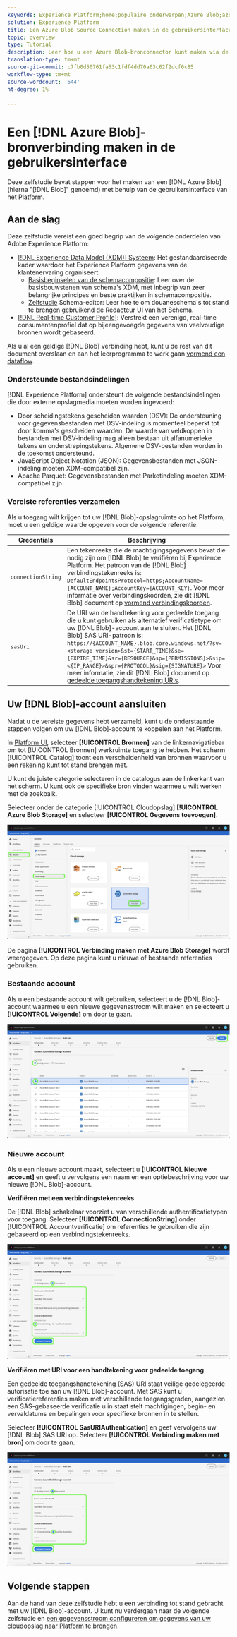 ```yaml
---
keywords: Experience Platform;home;populaire onderwerpen;Azure Blob;azure blob;Azure blob-connector
solution: Experience Platform
title: Een Azure Blob Source Connection maken in de gebruikersinterface
topic: overview
type: Tutorial
description: Leer hoe u een Azure Blob-bronconnector kunt maken via de gebruikersinterface van het Platform.
translation-type: tm+mt
source-git-commit: c7fb0d50761fa53c1fdf4dd70a63c62f2dcf6c85
workflow-type: tm+mt
source-wordcount: '644'
ht-degree: 1%

---
```



# Een [!DNL Azure Blob]-bronverbinding maken in de gebruikersinterface

Deze zelfstudie bevat stappen voor het maken van een [!DNL Azure Blob] (hierna &quot;[!DNL Blob]&quot; genoemd) met behulp van de gebruikersinterface van het Platform.

## Aan de slag

Deze zelfstudie vereist een goed begrip van de volgende onderdelen van Adobe Experience Platform:

- [[!DNL Experience Data Model (XDM)] Systeem](../../../../../xdm/home.md): Het gestandaardiseerde kader waardoor het Experience Platform gegevens van de klantenervaring organiseert.
   - [Basisbeginselen van de schemacompositie](../../../../../xdm/schema/composition.md): Leer over de basisbouwstenen van schema&#39;s XDM, met inbegrip van zeer belangrijke principes en beste praktijken in schemacompositie.
   - [Zelfstudie](../../../../../xdm/tutorials/create-schema-ui.md) Schema-editor: Leer hoe te om douaneschema&#39;s tot stand te brengen gebruikend de Redacteur UI van het Schema.
- [[!DNL Real-time Customer Profile]](../../../../../profile/home.md): Verstrekt een verenigd, real-time consumentenprofiel dat op bijeengevoegde gegevens van veelvoudige bronnen wordt gebaseerd.

Als u al een geldige [!DNL Blob] verbinding hebt, kunt u de rest van dit document overslaan en aan het leerprogramma te werk gaan [vormend een dataflow](../../dataflow/batch/cloud-storage.md).

### Ondersteunde bestandsindelingen

[!DNL Experience Platform] ondersteunt de volgende bestandsindelingen die door externe opslagmedia moeten worden ingevoerd:

- Door scheidingstekens gescheiden waarden (DSV): De ondersteuning voor gegevensbestanden met DSV-indeling is momenteel beperkt tot door komma&#39;s gescheiden waarden. De waarde van veldkoppen in bestanden met DSV-indeling mag alleen bestaan uit alfanumerieke tekens en onderstrepingstekens. Algemene DSV-bestanden worden in de toekomst ondersteund.
- JavaScript Object Notation (JSON): Gegevensbestanden met JSON-indeling moeten XDM-compatibel zijn.
- Apache Parquet: Gegevensbestanden met Parketindeling moeten XDM-compatibel zijn.

### Vereiste referenties verzamelen

Als u toegang wilt krijgen tot uw [!DNL Blob]-opslagruimte op het Platform, moet u een geldige waarde opgeven voor de volgende referentie:

| Credentials | Beschrijving |
| ---------- | ----------- |
| `connectionString` | Een tekenreeks die de machtigingsgegevens bevat die nodig zijn om [!DNL Blob] te verifiëren bij Experience Platform. Het patroon van de [!DNL Blob] verbindingstekenreeks is: `DefaultEndpointsProtocol=https;AccountName={ACCOUNT_NAME};AccountKey={ACCOUNT_KEY}`. Voor meer informatie over verbindingskoorden, zie dit [!DNL Blob] document op [vormend verbindingskoorden](https://docs.microsoft.com/en-us/azure/storage/common/storage-configure-connection-string). |
| `sasUri` | De URI van de handtekening voor gedeelde toegang die u kunt gebruiken als alternatief verificatietype om uw [!DNL Blob]-account aan te sluiten. Het [!DNL Blob] SAS URI-patroon is: `https://{ACCOUNT_NAME}.blob.core.windows.net/?sv=<storage version>&st={START_TIME}&se={EXPIRE_TIME}&sr={RESOURCE}&sp={PERMISSIONS}>&sip=<{IP_RANGE}>&spr={PROTOCOL}&sig={SIGNATURE}>` Voor meer informatie, zie dit [!DNL Blob] document op [gedeelde toegangshandtekening URIs](https://docs.microsoft.com/en-us/azure/data-factory/connector-azure-blob-storage#shared-access-signature-authentication). |

## Uw [!DNL Blob]-account aansluiten

Nadat u de vereiste gegevens hebt verzameld, kunt u de onderstaande stappen volgen om uw [!DNL Blob]-account te koppelen aan het Platform.

In [Platform UI](https://platform.adobe.com), selecteer **[!UICONTROL Bronnen]** van de linkernavigatiebar om tot [!UICONTROL Bronnen] werkruimte toegang te hebben. Het scherm [!UICONTROL Catalog] toont een verscheidenheid van bronnen waarvoor u een rekening kunt tot stand brengen met.

U kunt de juiste categorie selecteren in de catalogus aan de linkerkant van het scherm. U kunt ook de specifieke bron vinden waarmee u wilt werken met de zoekbalk.

Selecteer onder de categorie [!UICONTROL Cloudopslag] **[!UICONTROL Azure Blob Storage]** en selecteer **[!UICONTROL Gegevens toevoegen]**.

![catalogus](../../../../images/tutorials/create/blob/catalog.png)

De pagina **[!UICONTROL Verbinding maken met Azure Blob Storage]** wordt weergegeven. Op deze pagina kunt u nieuwe of bestaande referenties gebruiken.

### Bestaande account

Als u een bestaande account wilt gebruiken, selecteert u de [!DNL Blob]-account waarmee u een nieuwe gegevensstroom wilt maken en selecteert u **[!UICONTROL Volgende]** om door te gaan.

![bestaand](../../../../images/tutorials/create/blob/existing.png)

### Nieuwe account

Als u een nieuwe account maakt, selecteert u **[!UICONTROL Nieuwe account]** en geeft u vervolgens een naam en een optiebeschrijving voor uw nieuwe [!DNL Blob]-account.

**Verifiëren met een verbindingstekenreeks**

De [!DNL Blob] schakelaar voorziet u van verschillende authentificatietypen voor toegang. Selecteer **[!UICONTROL ConnectionString]** onder [!UICONTROL Accountverificatie] om referenties te gebruiken die zijn gebaseerd op een verbindingstekenreeks.

![verbindingstekenreeks](../../../../images/tutorials/create/blob/connectionstring.png)

**Verifiëren met URI voor een handtekening voor gedeelde toegang**

Een gedeelde toegangshandtekening (SAS) URI staat veilige gedelegeerde autorisatie toe aan uw [!DNL Blob]-account. Met SAS kunt u verificatiereferenties maken met verschillende toegangsgraden, aangezien een SAS-gebaseerde verificatie u in staat stelt machtigingen, begin- en vervaldatums en bepalingen voor specifieke bronnen in te stellen.

Selecteer **[!UICONTROL SasURIAuthentication]** en geef vervolgens uw [!DNL Blob] SAS URI op. Selecteer **[!UICONTROL Verbinding maken met bron]** om door te gaan.

![sas-uri](../../../../images/tutorials/create/blob/sas-uri.png)

## Volgende stappen

Aan de hand van deze zelfstudie hebt u een verbinding tot stand gebracht met uw [!DNL Blob]-account. U kunt nu verdergaan naar de volgende zelfstudie en [een gegevensstroom configureren om gegevens van uw cloudopslag naar Platform te brengen](../../dataflow/batch/cloud-storage.md).
